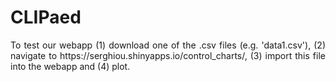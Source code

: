 # CLIPaed

<p align="justify">To test our webapp (1) download one of the .csv files (e.g. 'data1.csv'), (2) navigate to https://serghiou.shinyapps.io/control_charts/, (3) import this file into the webapp and (4) plot.</p>

